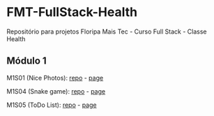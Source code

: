 # FMT-FullStack-Health
Repositório para projetos Floripa Mais Tec - Curso Full Stack - Classe Health

<h2>Módulo 1</h2>
<p>M1S01 (Nice Photos): <a href="https://github.com/viesant/FMT-Health-Atividades/tree/main/M1S01">repo</a> - <a href="https://viesant.github.io/FMT-Health-Atividades/M1S01/" target="_blank">page</a></p>

<p>M1S04 (Snake game): <a href="https://github.com/viesant/FMT-Health-Atividades/tree/main/M1S04_Snake">repo</a> - <a href="https://viesant.github.io/FMT-Health-Atividades/M1S04_Snake" target="_blank">page</a></p>

<p>M1S05 (ToDo List): <a href="https://github.com/viesant/FMT-Health-Atividades/tree/main/M1S05/ToDoList">repo</a> - <a href="https://viesant.github.io/FMT-Health-Atividades/M1S05/ToDoList" target="_blank">page</a></p>
